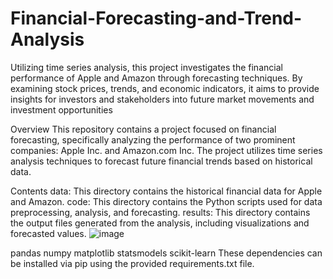 # Financial-Forecasting-and-Trend-Analysis
Utilizing time series analysis, this project investigates the financial performance of Apple and Amazon through forecasting techniques. By examining stock prices, trends, and economic indicators, it aims to provide insights for investors and stakeholders into future market movements and investment opportunities


Overview
This repository contains a project focused on financial forecasting, specifically analyzing the performance of two prominent companies: Apple Inc. and Amazon.com Inc. The project utilizes time series analysis techniques to forecast future financial trends based on historical data.

Contents
data: This directory contains the historical financial data for Apple and Amazon.
code: This directory contains the Python scripts used for data preprocessing, analysis, and forecasting.
results: This directory contains the output files generated from the analysis, including visualizations and forecasted values.
![image](https://github.com/vinayvaida27/Financial-Forecasting-and-Trend-Analysis/assets/115647297/792788f9-26b9-4531-bb4b-1c9f9400a2b4)



pandas
numpy
matplotlib
statsmodels
scikit-learn
These dependencies can be installed via pip using the provided requirements.txt file.
